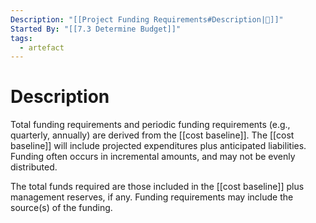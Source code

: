 ```yaml
---
Description: "[[Project Funding Requirements#Description|📝]]"
Started By: "[[7.3 Determine Budget]]"
tags:
  - artefact
---
```

# Description
Total funding requirements and periodic funding requirements (e.g., quarterly, annually) are derived from the [[cost baseline]]. The [[cost baseline]] will include projected expenditures plus anticipated liabilities. Funding often occurs in incremental amounts, and may not be evenly distributed.

The total funds required are those included in the [[cost baseline]] plus management reserves, if any. Funding requirements may include the source(s) of the funding.
